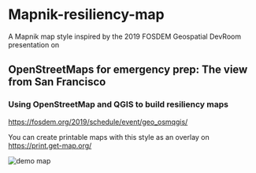 # Mapnik-resiliency-map

A Mapnik map style inspired by the 2019 FOSDEM Geospatial DevRoom presentation on

## OpenStreetMaps for emergency prep: The view from San Francisco
### Using OpenStreetMap and QGIS to build resiliency maps

https://fosdem.org/2019/schedule/event/geo_osmqgis/

You can create printable maps with this style as an overlay on https://print.get-map.org/

![demo map](demo/SanFrancisco-demo.png)

